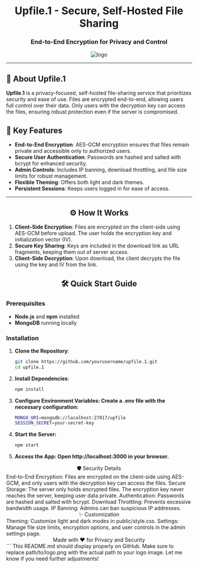 <div align="center">
  
  # Upfile.1 - Secure, Self-Hosted File Sharing
  
  ### End-to-End Encryption for Privacy and Control
  
  ![logo](path/to/logo.png) <!-- Replace with the actual path to your logo -->

</div>

---

## 🔐 About Upfile.1

**Upfile.1** is a privacy-focused, self-hosted file-sharing service that prioritizes security and ease of use. Files are encrypted end-to-end, allowing users full control over their data. Only users with the decryption key can access the files, ensuring robust protection even if the server is compromised.

## 🌟 Key Features

- **End-to-End Encryption**: AES-GCM encryption ensures that files remain private and accessible only to authorized users.
- **Secure User Authentication**: Passwords are hashed and salted with bcrypt for enhanced security.
- **Admin Controls**: Includes IP banning, download throttling, and file size limits for robust management.
- **Flexible Theming**: Offers both light and dark themes.
- **Persistent Sessions**: Keeps users logged in for ease of access.

---

<div align="center">

## ⚙️ How It Works

</div>

1. **Client-Side Encryption**: Files are encrypted on the client-side using AES-GCM before upload. The user holds the encryption key and initialization vector (IV).
2. **Secure Key Sharing**: Keys are included in the download link as URL fragments, keeping them out of server access.
3. **Client-Side Decryption**: Upon download, the client decrypts the file using the key and IV from the link.

<div align="center">

## 🛠️ Quick Start Guide

</div>

### Prerequisites

- **Node.js** and **npm** installed
- **MongoDB** running locally

### Installation

1. **Clone the Repository**:
   ```bash
   git clone https://github.com/yourusername/upfile.1.git
   cd upfile.1
2. **Install Dependencies**:
    ```bash
    npm install
3. **Configure Environment Variables: Create a .env file with the necessary configuration:**
    ```bash
    MONGO_URI=mongodb://localhost:27017/upfile
    SESSION_SECRET=your-secret-key
4. **Start the Server:**
   ```bash
   npm start
5. **Access the App: Open http://localhost:3000 in your browser.**

<div align="center">
🛡️ Security Details
</div>
End-to-End Encryption: Files are encrypted on the client-side using AES-GCM, and only users with the decryption key can access the files.
Secure Storage: The server only holds encrypted files. The encryption key never reaches the server, keeping user data private.
Authentication: Passwords are hashed and salted with bcrypt.
Download Throttling: Prevents excessive bandwidth usage.
IP Banning: Admins can ban suspicious IP addresses.
<div align="center">
✨ Customization
</div>
Theming: Customize light and dark modes in public/style.css.
Settings: Manage file size limits, encryption options, and user controls in the admin settings page.

<div align="center">
Made with ❤️ for Privacy and Security

</div> ```
This README.md should display properly on GitHub. Make sure to replace path/to/logo.png with the actual path to your logo image. Let me know if you need further adjustments!


